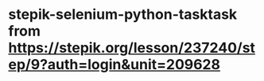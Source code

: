 # stepik-selenium-python-tasktask from https://stepik.org/lesson/237240/step/9?auth=login&unit=209628
